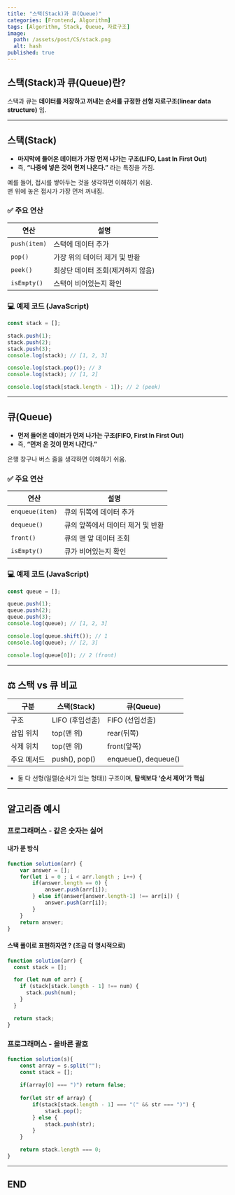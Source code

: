 ```yaml
---
title: "스택(Stack)과 큐(Queue)"
categories: [Frontend, Algorithm]
tags: [Algorithm, Stack, Queue, 자료구조]
image:
  path: /assets/post/CS/stack.png
  alt: hash
published: true
---
```


## 스택(Stack)과 큐(Queue)란?

스택과 큐는 **데이터를 저장하고 꺼내는 순서를 규정한 선형 자료구조(linear data structure)** 임. 

---

## 스택(Stack)

- **마지막에 들어온 데이터가 가장 먼저 나가는 구조(LIFO, Last In First Out)**
- 즉, **“나중에 넣은 것이 먼저 나온다.”** 라는 특징을 가짐.

예를 들어, 접시를 쌓아두는 것을 생각하면 이해하기 쉬움.  
맨 위에 놓은 접시가 가장 먼저 꺼내짐.

### ✅ 주요 연산
| 연산 | 설명 |
|------|------|
| `push(item)` | 스택에 데이터 추가 |
| `pop()` | 가장 위의 데이터 제거 및 반환 |
| `peek()` | 최상단 데이터 조회(제거하지 않음) |
| `isEmpty()` | 스택이 비어있는지 확인 |


### 💻 예제 코드 (JavaScript)
```js
const stack = [];

stack.push(1);
stack.push(2);
stack.push(3);
console.log(stack); // [1, 2, 3]

console.log(stack.pop()); // 3
console.log(stack); // [1, 2]

console.log(stack[stack.length - 1]); // 2 (peek)
```

---

## 큐(Queue)

- **먼저 들어온 데이터가 먼저 나가는 구조(FIFO, First In First Out)**
- 즉, **“먼저 온 것이 먼저 나간다.”**

은행 창구나 버스 줄을 생각하면 이해하기 쉬움.

### ✅ 주요 연산

| 연산              | 설명                  |
| --------------- | ------------------- |
| `enqueue(item)` | 큐의 뒤쪽에 데이터 추가       |
| `dequeue()`     | 큐의 앞쪽에서 데이터 제거 및 반환 |
| `front()`       | 큐의 맨 앞 데이터 조회       |
| `isEmpty()`     | 큐가 비어있는지 확인         |

### 💻 예제 코드 (JavaScript)

```js
const queue = [];

queue.push(1);
queue.push(2);
queue.push(3);
console.log(queue); // [1, 2, 3]

console.log(queue.shift()); // 1
console.log(queue); // [2, 3]

console.log(queue[0]); // 2 (front)
```

---

## ⚖️ 스택 vs 큐 비교

| 구분     | 스택(Stack)        | 큐(Queue)             |
| ------ | ---------------- | -------------------- |
| 구조     | LIFO (후입선출)      | FIFO (선입선출)          |
| 삽입 위치  | top(맨 위)         | rear(뒤쪽)             |
| 삭제 위치  | top(맨 위)         | front(앞쪽)            |
| 주요 메서드 | push(), pop()    | enqueue(), dequeue() |

* 둘 다 선형(일렬(순서가 있는 형태)) 구조이며, **탐색보다 ‘순서 제어’가 핵심**

---

## 알고리즘 예시

### 프로그래머스 - 같은 숫자는 싫어

#### 내가 푼 방식

```js
function solution(arr) {
    var answer = [];
    for(let i = 0 ; i < arr.length ; i++) {
        if(answer.length == 0) {
            answer.push(arr[i]);
        } else if(answer[answer.length-1] !== arr[i]) {
            answer.push(arr[i]);
        }
    }
    return answer;
}
```

#### 스택 풀이로 표현하자면 ? (조금 더 명시적으로)

```js
function solution(arr) {
  const stack = [];

  for (let num of arr) {
    if (stack[stack.length - 1] !== num) {
      stack.push(num);
    }
  }

  return stack;
}
```

### 프로그래머스 - 올바른 괄호

```js
function solution(s){
    const array = s.split("");
    const stack = [];
    
    if(array[0] === ")") return false;
    
    for(let str of array) {
        if(stack[stack.length - 1] === "(" && str === ")") {
            stack.pop();
        } else {
            stack.push(str);
        }
    }

    return stack.length === 0;
}
```
---

## END